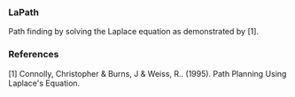 ### LaPath
Path finding by solving the Laplace equation as demonstrated by [1].

### References
[1] Connolly, Christopher & Burns, J & Weiss, R.. (1995). Path Planning Using Laplace's Equation. 
